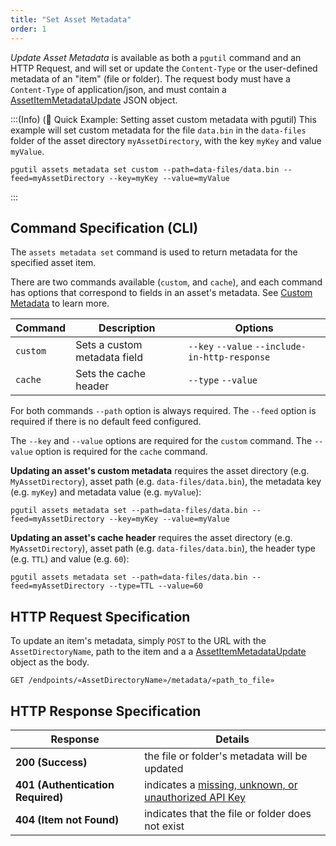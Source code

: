 ```yaml
---
title: "Set Asset Metadata"
order: 1
---
```


*Update Asset Metadata* is available as both a `pgutil` command and an HTTP Request, and will set or update the `Content-Type` or the user-defined metadata of an "item" (file or folder). The request body must have a `Content-Type` of application/json, and must contain a [AssetItemMetadataUpdate](/docs/proget/reference-api/proget-api-assets#metadata-update) JSON object.

:::(Info) (🚀 Quick Example: Setting asset custom metadata with pgutil)
This example will set custom metadata for the file `data.bin` in the `data-files` folder of the asset directory `myAssetDirectory`, with the key `myKey` and value `myValue`.
```
pgutil assets metadata set custom --path=data-files/data.bin --feed=myAssetDirectory --key=myKey --value=myValue
```
:::

## Command Specification (CLI)
The `assets metadata set` command is used to return metadata for the specified asset item.

There are two commands available (`custom`, and `cache`), and each command has options that correspond to fields in an asset's metadata. See [Custom Metadata](/docs/proget/asset-directories-file-storage/what-is-an-asset-directory#custom-metadata) to learn more. 

| Command | Description | Options  |
| --- | --- | --- |
| `custom` | Sets a custom metadata field | `--key` `--value` `--include-in-http-response` |
| `cache`  | Sets the cache header | `--type` `--value` | 

For both commands `--path` option is always required. The `--feed` option is required if there is no default feed configured. 

The `--key` and `--value` options are required for the `custom` command. The `--value` option is required for the `cache` command.

**Updating an asset's custom metadata** requires the asset directory (e.g. `MyAssetDirectory`), asset path (e.g. `data-files/data.bin`), the metadata key (e.g. `myKey`) and metadata value (e.g. `myValue`):
```
pgutil assets metadata set --path=data-files/data.bin --feed=myAssetDirectory --key=myKey --value=myValue
```
**Updating an asset's cache header** requires the asset directory (e.g. `MyAssetDirectory`), asset path (e.g. `data-files/data.bin`), the header type (e.g. `TTL`) and value (e.g. `60`):
```
pgutil assets metadata set --path=data-files/data.bin --feed=myAssetDirectory --type=TTL --value=60
```

## HTTP Request Specification
To update an item's metadata, simply `POST` to the URL with the `AssetDirectoryName`, path to the item and a a [AssetItemMetadataUpdate](/docs/proget/reference-api/proget-api-assets#metadata-update) object as the body.

```
GET /endpoints/«AssetDirectoryName»/metadata/«path_to_file»
```

## HTTP Response Specification

| Response | Details |
| --- | --- |
| **200 (Success)** | the file or folder's metadata will be updated |
| **401 (Authentication Required)** | indicates a [missing, unknown, or unauthorized API Key](/docs/proget/reference-api/proget-api-assets#authentication) |
| **404 (Item not Found)** | indicates that the file or folder does not exist |